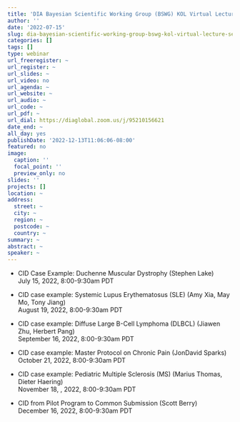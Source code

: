 ```yaml
---
title: 'DIA Bayesian Scientific Working Group (BSWG) KOL Virtual Lecture Series: Complex Innovative Design (CID) Miniseries'
author: ''
date: '2022-07-15'
slug: dia-bayesian-scientific-working-group-bswg-kol-virtual-lecture-series-complex-innovative-design
categories: []
tags: []
type: webinar
url_freeregister: ~
url_register: ~
url_slides: ~
url_video: no
url_agenda: ~
url_website: ~
url_audio: ~
url_code: ~
url_pdf: ~
url_dial: https://diaglobal.zoom.us/j/95210156621
date_end: ~
all_day: yes
publishDate: '2022-12-13T11:06:06-08:00'
featured: no
image:
  caption: ''
  focal_point: ''
  preview_only: no
slides: ''
projects: []
location: ~
address:
  street: ~
  city: ~
  region: ~
  postcode: ~
  country: ~
summary: ~
abstract: ~
speaker: ~
---
```


<!--more-->
- CID Case Example: Duchenne Muscular Dystrophy (Stephen Lake)  
July 15, 2022, 8:00-9:30am PDT

- CID case example: Systemic Lupus Erythematosus (SLE) (Amy Xia, May Mo, Tony Jiang)  
August 19, 2022, 8:00-9:30am PDT

- CID case example: Diffuse Large B-Cell Lymphoma (DLBCL) (Jiawen Zhu, Herbert Pang)  
September 16, 2022, 8:00-9:30am PDT

- CID case example: Master Protocol on Chronic Pain (JonDavid Sparks)  
October 21, 2022, 8:00-9:30am PDT

- CID case example: Pediatric Multiple Sclerosis (MS) (Marius Thomas, Dieter Haering)  
November 18, , 2022, 8:00-9:30am PDT

- CID from Pilot Program to Common Submission (Scott Berry)  
December 16, 2022, 8:00-9:30am PDT